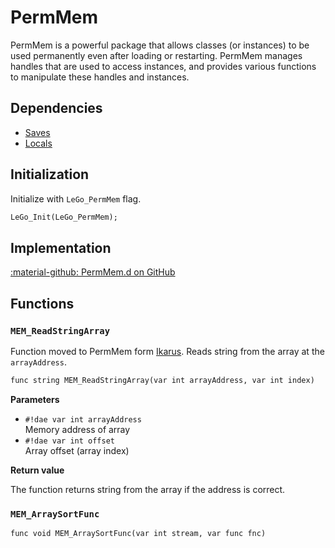 # PermMem
PermMem is a powerful package that allows classes (or instances) to be used permanently even after loading or restarting. PermMem manages handles that are used to access instances, and provides various functions to manipulate these handles and instances.
## Dependencies

- [Saves](../applications/saves.md)
- [Locals](locals.md)

## Initialization
Initialize with `LeGo_PermMem` flag.
```dae
LeGo_Init(LeGo_PermMem);
```

## Implementation
[:material-github: PermMem.d on GitHub](https://github.com/Lehona/LeGo/blob/dev/PermMem.d)

## Functions

### `MEM_ReadStringArray`
Function moved to PermMem form [Ikarus](../../ikarus/functions/mem_access.md#mem_readstringarray). Reads string from the array at the `arrayAddress`. 
```dae
func string MEM_ReadStringArray(var int arrayAddress, var int index)
```
**Parameters**

- `#!dae var int arrayAddress`  
    Memory address of array
- `#!dae var int offset`  
    Array offset (array index)

**Return value**

The function returns string from the array if the address is correct.

### `MEM_ArraySortFunc`

```dae
func void MEM_ArraySortFunc(var int stream, var func fnc)
```